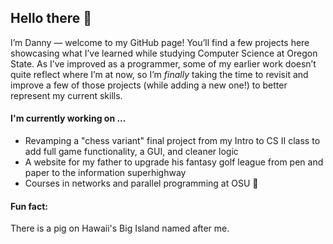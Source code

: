 ## Hello there 👋

I’m Danny — welcome to my GitHub page! You’ll find a few projects here showcasing what I’ve learned while studying Computer Science at Oregon State. As I’ve improved as a programmer, some of my earlier work doesn’t quite reflect where I’m at now, so I’m *finally* taking the time to revisit and improve a few of those projects (while adding a new one!) to better represent my current skills.

#### I'm currently working on ...
* Revamping a "chess variant" final project from my Intro to CS II class to add full game functionality, a GUI, and cleaner logic
* A website for my father to upgrade his fantasy golf league from pen and paper to the information superhighway
* Courses in networks and parallel programming at OSU 🦫

#### Fun fact: 
There is a pig on Hawaii's Big Island named after me.
<!--
**jackie-daytona/jackie-daytona** is a ✨ _special_ ✨ repository because its `README.md` (this file) appears on your GitHub profile.

Here are some ideas to get you started:

- 🔭 I’m currently working on ...
- 🌱 I’m currently learning ...
- 👯 I’m looking to collaborate on ...
- 🤔 I’m looking for help with ...
- 💬 Ask me about ...
- 📫 How to reach me: ...
- 😄 Pronouns: ...
- ⚡ Fun fact: ...
-->
